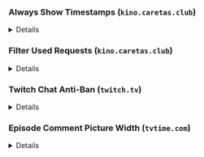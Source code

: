 ### Always Show Timestamps (`kino.caretas.club`)
<details>

📙 Display timestamps left of subtitles.

✨ Clicking copies the request as a timestamp.

⚠️ Series Season and Episode formatting doesn't work (needs to be S01E01).

![kino-always-show-ts](https://user-images.githubusercontent.com/45668726/237052216-32a30da5-7854-42df-bc1b-7d71b3de5004.png)

</details>

### Filter Used Requests (`kino.caretas.club`)
<details>

📙 Filters used or removed requests.

✨ Has a toggle.

![kino-filter-used-reqs](https://user-images.githubusercontent.com/45668726/237052793-5c8df1d1-d6da-4b79-b8fa-472aa9dea9fb.png)

</details>

### Twitch Chat Anti-Ban (`twitch.tv`)
<details>

📙 See chat on accounts you have been banned.

🍴 Ported from tmarenko's [extension](https://github.com/tmarenko/twitch_chat_antiban).
    
 
</details>

### Episode Comment Picture Width (`tvtime.com`)
<details>

📙 Make episode comment pictures smaller for easy navigation.


    
</details>
